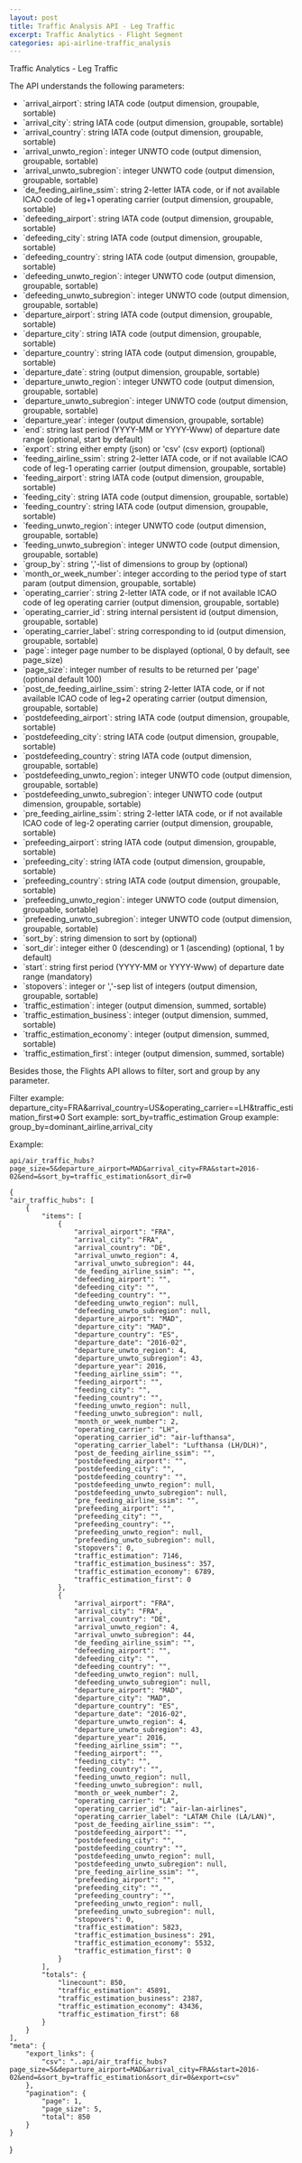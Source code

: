 ```yaml
---
layout: post
title: Traffic Analysis API - Leg Traffic
excerpt: Traffic Analytics - Flight Segment
categories: api-airline-traffic_analysis
---
```


Traffic Analytics - Leg Traffic

The API understands the following parameters:
<ul>
<li>`arrival_airport`: string IATA code (output dimension, groupable, sortable)</li>
<li>`arrival_city`: string IATA code (output dimension, groupable, sortable)</li>
<li>`arrival_country`: string IATA code (output dimension, groupable, sortable)</li>
<li>`arrival_unwto_region`: integer UNWTO code (output dimension, groupable, sortable)</li>
<li>`arrival_unwto_subregion`: integer UNWTO code (output dimension, groupable, sortable)</li>
<li>`de_feeding_airline_ssim`: string 2-letter IATA code, or if not available ICAO code of leg+1 operating carrier (output dimension, groupable, sortable)</li>
<li>`defeeding_airport`: string IATA code (output dimension, groupable, sortable)</li>
<li>`defeeding_city`: string IATA code (output dimension, groupable, sortable)</li>
<li>`defeeding_country`: string IATA code (output dimension, groupable, sortable)</li>
<li>`defeeding_unwto_region`: integer UNWTO code (output dimension, groupable, sortable)</li>
<li>`defeeding_unwto_subregion`: integer UNWTO code (output dimension, groupable, sortable)</li>
<li>`departure_airport`: string IATA code (output dimension, groupable, sortable)</li>
<li>`departure_city`: string IATA code (output dimension, groupable, sortable)</li>
<li>`departure_country`: string IATA code (output dimension, groupable, sortable)</li>
<li>`departure_date`: string (output dimension, groupable, sortable)</li>
<li>`departure_unwto_region`: integer UNWTO code (output dimension, groupable, sortable)</li>
<li>`departure_unwto_subregion`: integer UNWTO code (output dimension, groupable, sortable)</li>
<li>`departure_year`: integer (output dimension, groupable, sortable)</li>
<li>`end`: string last period (YYYY-MM or YYYY-Www) of departure date range (optional, start by default)</li>
<li>`export`: string either empty (json) or 'csv' (csv export) (optional)</li>
<li>`feeding_airline_ssim`: string 2-letter IATA code, or if not available ICAO code of leg-1 operating carrier (output dimension, groupable, sortable)</li>
<li>`feeding_airport`: string IATA code (output dimension, groupable, sortable)</li>
<li>`feeding_city`: string IATA code (output dimension, groupable, sortable)</li>
<li>`feeding_country`: string IATA code (output dimension, groupable, sortable)</li>
<li>`feeding_unwto_region`: integer UNWTO code (output dimension, groupable, sortable)</li>
<li>`feeding_unwto_subregion`: integer UNWTO code (output dimension, groupable, sortable)</li>
<li>`group_by`: string ','-list of dimensions to group by (optional)</li>
<li>`month_or_week_number`: integer according to the period type of start param (output dimension, groupable, sortable)</li>
<li>`operating_carrier`: string 2-letter IATA code, or if not available ICAO code of leg operating carrier (output dimension, groupable, sortable)</li>
<li>`operating_carrier_id`: string internal persistent id (output dimension, groupable, sortable)</li>
<li>`operating_carrier_label`: string corresponding to id (output dimension, groupable, sortable)</li>
<li>`page`: integer page number to be displayed (optional, 0 by default, see page_size)</li>
<li>`page_size`: integer number of results to be returned per 'page' (optional default 100)</li>
<li>`post_de_feeding_airline_ssim`: string 2-letter IATA code, or if not available ICAO code of leg+2 operating carrier (output dimension, groupable, sortable)</li>
<li>`postdefeeding_airport`: string IATA code (output dimension, groupable, sortable)</li>
<li>`postdefeeding_city`: string IATA code (output dimension, groupable, sortable)</li>
<li>`postdefeeding_country`: string IATA code (output dimension, groupable, sortable)</li>
<li>`postdefeeding_unwto_region`: integer UNWTO code (output dimension, groupable, sortable)</li>
<li>`postdefeeding_unwto_subregion`: integer UNWTO code (output dimension, groupable, sortable)</li>
<li>`pre_feeding_airline_ssim`: string 2-letter IATA code, or if not available ICAO code of leg-2 operating carrier (output dimension, groupable, sortable)</li>
<li>`prefeeding_airport`: string IATA code (output dimension, groupable, sortable)</li>
<li>`prefeeding_city`: string IATA code (output dimension, groupable, sortable)</li>
<li>`prefeeding_country`: string IATA code (output dimension, groupable, sortable)</li>
<li>`prefeeding_unwto_region`: integer UNWTO code (output dimension, groupable, sortable)</li>
<li>`prefeeding_unwto_subregion`: integer UNWTO code (output dimension, groupable, sortable)</li>
<li>`sort_by`: string dimension to sort by (optional)</li>
<li>`sort_dir`: integer either 0 (descending) or 1 (ascending) (optional, 1 by default)</li>
<li>`start`: string first period (YYYY-MM or YYYY-Www) of departure date range (mandatory)</li>
<li>`stopovers`: integer or ','-sep list of integers (output dimension, groupable, sortable)</li>
<li>`traffic_estimation`: integer (output dimension, summed, sortable)</li>
<li>`traffic_estimation_business`: integer (output dimension, summed, sortable)</li>
<li>`traffic_estimation_economy`: integer (output dimension, summed, sortable)</li>
<li>`traffic_estimation_first`: integer (output dimension, summed, sortable)</li>
</ul>

Besides those, the Flights API allows to filter, sort and group by any parameter.

Filter example: departure_city=FRA&arrival_country=US&operating_carrier==LH&traffic_estimation_first=>0
Sort example: sort_by=traffic_estimation
Group example: group_by=dominant_airline,arrival_city

Example:

    api/air_traffic_hubs?page_size=5&departure_airport=MAD&arrival_city=FRA&start=2016-02&end=&sort_by=traffic_estimation&sort_dir=0

    {
    "air_traffic_hubs": [
        {
            "items": [
                {
                    "arrival_airport": "FRA", 
                    "arrival_city": "FRA", 
                    "arrival_country": "DE", 
                    "arrival_unwto_region": 4, 
                    "arrival_unwto_subregion": 44, 
                    "de_feeding_airline_ssim": "", 
                    "defeeding_airport": "", 
                    "defeeding_city": "", 
                    "defeeding_country": "", 
                    "defeeding_unwto_region": null, 
                    "defeeding_unwto_subregion": null, 
                    "departure_airport": "MAD", 
                    "departure_city": "MAD", 
                    "departure_country": "ES", 
                    "departure_date": "2016-02", 
                    "departure_unwto_region": 4, 
                    "departure_unwto_subregion": 43, 
                    "departure_year": 2016, 
                    "feeding_airline_ssim": "", 
                    "feeding_airport": "", 
                    "feeding_city": "", 
                    "feeding_country": "", 
                    "feeding_unwto_region": null, 
                    "feeding_unwto_subregion": null, 
                    "month_or_week_number": 2, 
                    "operating_carrier": "LH", 
                    "operating_carrier_id": "air-lufthansa", 
                    "operating_carrier_label": "Lufthansa (LH/DLH)", 
                    "post_de_feeding_airline_ssim": "", 
                    "postdefeeding_airport": "", 
                    "postdefeeding_city": "", 
                    "postdefeeding_country": "", 
                    "postdefeeding_unwto_region": null, 
                    "postdefeeding_unwto_subregion": null, 
                    "pre_feeding_airline_ssim": "", 
                    "prefeeding_airport": "", 
                    "prefeeding_city": "", 
                    "prefeeding_country": "", 
                    "prefeeding_unwto_region": null, 
                    "prefeeding_unwto_subregion": null, 
                    "stopovers": 0, 
                    "traffic_estimation": 7146, 
                    "traffic_estimation_business": 357, 
                    "traffic_estimation_economy": 6789, 
                    "traffic_estimation_first": 0
                }, 
                {
                    "arrival_airport": "FRA", 
                    "arrival_city": "FRA", 
                    "arrival_country": "DE", 
                    "arrival_unwto_region": 4, 
                    "arrival_unwto_subregion": 44, 
                    "de_feeding_airline_ssim": "", 
                    "defeeding_airport": "", 
                    "defeeding_city": "", 
                    "defeeding_country": "", 
                    "defeeding_unwto_region": null, 
                    "defeeding_unwto_subregion": null, 
                    "departure_airport": "MAD", 
                    "departure_city": "MAD", 
                    "departure_country": "ES", 
                    "departure_date": "2016-02", 
                    "departure_unwto_region": 4, 
                    "departure_unwto_subregion": 43, 
                    "departure_year": 2016, 
                    "feeding_airline_ssim": "", 
                    "feeding_airport": "", 
                    "feeding_city": "", 
                    "feeding_country": "", 
                    "feeding_unwto_region": null, 
                    "feeding_unwto_subregion": null, 
                    "month_or_week_number": 2, 
                    "operating_carrier": "LA", 
                    "operating_carrier_id": "air-lan-airlines", 
                    "operating_carrier_label": "LATAM Chile (LA/LAN)", 
                    "post_de_feeding_airline_ssim": "", 
                    "postdefeeding_airport": "", 
                    "postdefeeding_city": "", 
                    "postdefeeding_country": "", 
                    "postdefeeding_unwto_region": null, 
                    "postdefeeding_unwto_subregion": null, 
                    "pre_feeding_airline_ssim": "", 
                    "prefeeding_airport": "", 
                    "prefeeding_city": "", 
                    "prefeeding_country": "", 
                    "prefeeding_unwto_region": null, 
                    "prefeeding_unwto_subregion": null, 
                    "stopovers": 0, 
                    "traffic_estimation": 5823, 
                    "traffic_estimation_business": 291, 
                    "traffic_estimation_economy": 5532, 
                    "traffic_estimation_first": 0
                }
            ], 
            "totals": {
                "linecount": 850, 
                "traffic_estimation": 45891, 
                "traffic_estimation_business": 2387, 
                "traffic_estimation_economy": 43436, 
                "traffic_estimation_first": 68
            }
        }
    ], 
    "meta": {
        "export_links": {
            "csv": "..api/air_traffic_hubs?page_size=5&departure_airport=MAD&arrival_city=FRA&start=2016-02&end=&sort_by=traffic_estimation&sort_dir=0&export=csv"
        }, 
        "pagination": {
            "page": 1, 
            "page_size": 5, 
            "total": 850
        }
    }
}

